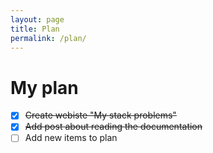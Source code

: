 ```yaml
---
layout: page
title: Plan
permalink: /plan/
---
```


# My plan 

- [x] ~~Create webiste "My stack problems"~~
- [x] ~~Add post about reading the documentation~~
- [ ] Add new items to plan